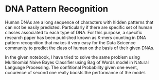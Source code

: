 # DNA Pattern Recognition

Human DNAs are a long sequence of characters with hidden patterns that can not be easily predicted. Particularly if there are specific set of human classes associated to each type of DNA. For this purpose, a specific research paper has been published known as K-mers counting in DNA pattern recognition that makes it very easy for the Data Scicence community to predict the class of human on the basis of their given DNAs.

In the given notebook, I have tried to solve the same problem using Multinomial Naive Bayes Classifier using Bag of Words model in Natural Language Processing. The confitional Probability given one event, occurence of second one really boosts the performance of the model.
